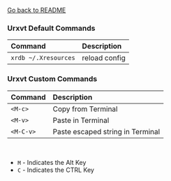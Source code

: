 [Go back to README](../README.md)

### Urxvt Default Commands
| Command          | Description                              |
| :--------------- | :--------------------------------------- |
| `xrdb ~/.Xresources`| reload config|

### Urxvt Custom Commands
| Command          | Description                              |
| :--------------- | :--------------------------------------- |
| `<M-c>`         | Copy from Terminal|
| `<M-v>` | Paste in Terminal|
| `<M-C-v>` | Paste escaped string in Terminal|

<br />

* `M`  - Indicates the Alt Key
* `C`  - Indicates the CTRL Key
